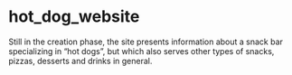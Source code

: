 # hot_dog_website
 Still in the creation phase, the site presents information about a snack bar specializing in “hot dogs”, but which also serves other types of snacks, pizzas, desserts and drinks in general.
